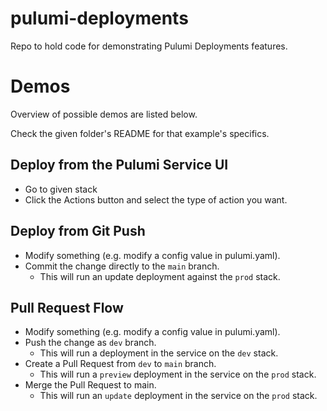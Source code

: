 # pulumi-deployments
Repo to hold code for demonstrating Pulumi Deployments features.

# Demos
Overview of possible demos are listed below.

Check the given folder's README for that example's specifics.

## Deploy from the Pulumi Service UI
* Go to given stack 
* Click the Actions button and select the type of action you want.

## Deploy from Git Push
* Modify something (e.g. modify a config value in pulumi.yaml).
* Commit the change directly to the `main` branch.
  * This will run an update deployment against the `prod` stack.

## Pull Request Flow
* Modify something (e.g. modify a config value in pulumi.yaml).
* Push the change as `dev` branch.
  * This will run a deployment in the service on the `dev` stack.
* Create a Pull Request from `dev` to `main` branch.
  * This will run a `preview` deployment in the service on the `prod` stack.
* Merge the Pull Request to main.
  * This will run an `update` deployment in the service on the `prod` stack.

